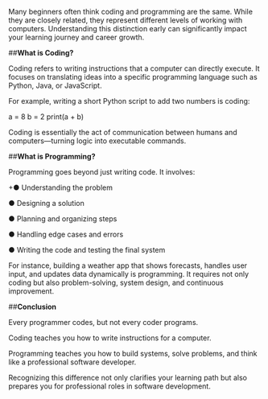Many beginners often think coding and programming are the same. While they are closely related, they represent different levels of working with computers. Understanding this distinction early can significantly impact your learning journey and career growth.


##**What is Coding?**

Coding refers to writing instructions that a computer can directly execute. It focuses on translating ideas into a specific programming language such as Python, Java, or JavaScript.

For example, writing a short Python script to add two numbers is coding:

a = 8
b = 2
print(a + b)

Coding is essentially the act of communication between humans and computers—turning logic into executable commands.



##**What is Programming?**

Programming goes beyond just writing code. It involves:

+● Understanding the problem

● Designing a solution

● Planning and organizing steps

● Handling edge cases and errors

● Writing the code and testing the final system

For instance, building a weather app that shows forecasts, handles user input, and updates data dynamically is programming. It requires not only coding but also problem-solving, system design, and continuous improvement.



##**Conclusion**

Every programmer codes, but not every coder programs.

Coding teaches you how to write instructions for a computer.

Programming teaches you how to build systems, solve problems, and think like a professional software developer.

Recognizing this difference not only clarifies your learning path but also prepares you for professional roles in software development.
